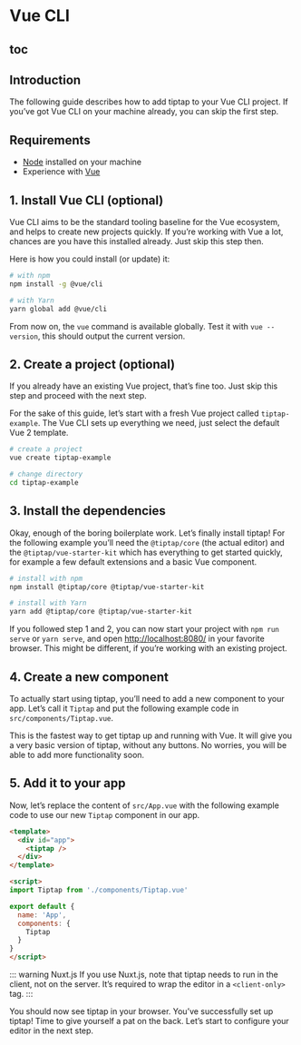 # Vue CLI

## toc

## Introduction
The following guide describes how to add tiptap to your Vue CLI project. If you’ve got Vue CLI on your machine already, you can skip the first step.

## Requirements
* [Node](https://nodejs.org/en/download/) installed on your machine
* Experience with [Vue](https://vuejs.org/v2/guide/#Getting-Started)

## 1. Install Vue CLI (optional)
Vue CLI aims to be the standard tooling baseline for the Vue ecosystem, and helps to create new projects quickly. If you’re working with Vue a lot, chances are you have this installed already. Just skip this step then.

Here is how you could install (or update) it:

```bash
# with npm
npm install -g @vue/cli

# with Yarn
yarn global add @vue/cli
```

From now on, the `vue` command is available globally. Test it with `vue --version`, this should output the current version.

## 2. Create a project (optional)
If you already have an existing Vue project, that’s fine too. Just skip this step and proceed with the next step.

For the sake of this guide, let’s start with a fresh Vue project called `tiptap-example`. The Vue CLI sets up everything we need, just select the default Vue 2 template.

```bash
# create a project
vue create tiptap-example

# change directory
cd tiptap-example
```

## 3. Install the dependencies
Okay, enough of the boring boilerplate work. Let’s finally install tiptap! For the following example you’ll need the `@tiptap/core` (the actual editor) and the `@tiptap/vue-starter-kit` which has everything to get started quickly, for example a few default extensions and a basic Vue component.

```bash
# install with npm
npm install @tiptap/core @tiptap/vue-starter-kit

# install with Yarn
yarn add @tiptap/core @tiptap/vue-starter-kit
```

If you followed step 1 and 2, you can now start your project with `npm run serve` or `yarn serve`, and open [http://localhost:8080/](http://localhost:8080/) in your favorite browser. This might be different, if you’re working with an existing project.

## 4. Create a new component
To actually start using tiptap, you’ll need to add a new component to your app. Let’s call it `Tiptap` and put the following example code in `src/components/Tiptap.vue`.

This is the fastest way to get tiptap up and running with Vue. It will give you a very basic version of tiptap, without any buttons. No worries, you will be able to add more functionality soon.

<demo name="Guide/GettingStarted" />

## 5. Add it to your app
Now, let’s replace the content of `src/App.vue` with the following example code to use our new `Tiptap` component in our app.

```html
<template>
  <div id="app">
    <tiptap />
  </div>
</template>

<script>
import Tiptap from './components/Tiptap.vue'

export default {
  name: 'App',
  components: {
    Tiptap
  }
}
</script>
```
::: warning Nuxt.js
If you use Nuxt.js, note that tiptap needs to run in the client, not on the server. It’s required to wrap the editor in a `<client-only>` tag.
:::

You should now see tiptap in your browser. You’ve successfully set up tiptap! Time to give yourself a pat on the back. Let’s start to configure your editor in the next step.
